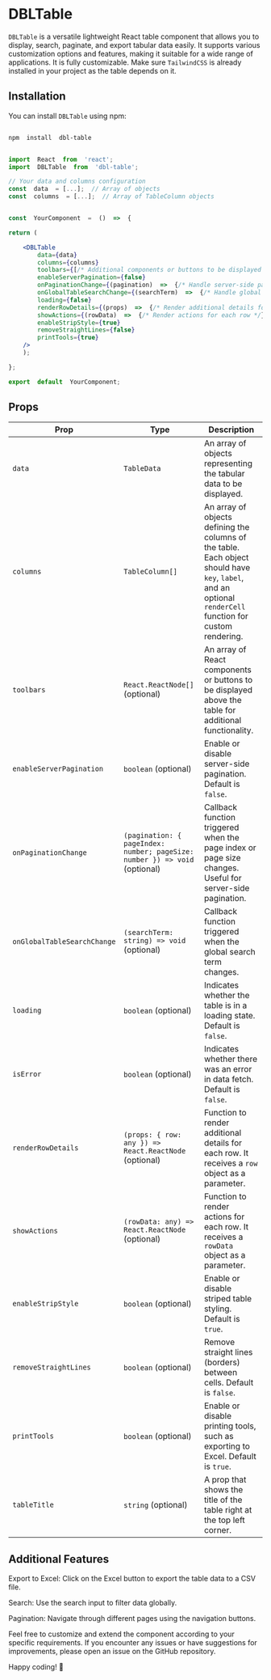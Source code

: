 
# DBLTable

  

`DBLTable` is a versatile lightweight React table component that allows you to display, search, paginate, and export tabular data easily. It supports various customization options and features, making it suitable for a wide range of applications. It is fully customizable. Make sure `TailwindCSS` is already installed in your project as the table depends on it.

  

## Installation

  

You can install `DBLTable` using npm:

  

```bash

npm  install  dbl-table

```


```jsx

import  React  from  'react';
import  DBLTable  from  'dbl-table';

// Your data and columns configuration
const  data  = [...];  // Array of objects
const  columns  = [...];  // Array of TableColumn objects


const  YourComponent  =  ()  =>  {

return (

    <DBLTable
        data={data}
        columns={columns}
        toolbars={[/* Additional components or buttons to be displayed above the table */]}
        enableServerPagination={false}
        onPaginationChange={(pagination)  =>  {/* Handle server-side pagination */}}
        onGlobalTableSearchChange={(searchTerm)  =>  {/* Handle global table search */}}
        loading={false}
        renderRowDetails={(props)  =>  {/* Render additional details for each row */}}
        showActions={(rowData)  =>  {/* Render actions for each row */}}
        enableStripStyle={true}
        removeStraightLines={false}
        printTools={true}
    />
    );

};

export  default  YourComponent;

```



## Props



| Prop                        | Type                                                  | Description                                                                                                                                                 |
| --------------------------- | ----------------------------------------------------- | ----------------------------------------------------------------------------------------------------------------------------------------------------------- |
| `data`                      | `TableData`                                           | An array of objects representing the tabular data to be displayed.                                                                                          |
| `columns`                   | `TableColumn[]`                                       | An array of objects defining the columns of the table. Each object should have `key`, `label`, and an optional `renderCell` function for custom rendering. |
| `toolbars`                  | `React.ReactNode[]` (optional)                        | An array of React components or buttons to be displayed above the table for additional functionality.                                                     |
| `enableServerPagination`    | `boolean` (optional)                                  | Enable or disable server-side pagination. Default is `false`.                                                                                                |
| `onPaginationChange`        | `(pagination: { pageIndex: number; pageSize: number }) => void` (optional) | Callback function triggered when the page index or page size changes. Useful for server-side pagination.                                                   |
| `onGlobalTableSearchChange` | `(searchTerm: string) => void` (optional)              | Callback function triggered when the global search term changes.                                                                                             |
| `loading`                   | `boolean` (optional)                                  | Indicates whether the table is in a loading state. Default is `false`.                                                                                        |
| `isError`                   | `boolean` (optional)                                  | Indicates whether there was an error in data fetch. Default is `false`.                                                                                        |
| `renderRowDetails`          | `(props: { row: any }) => React.ReactNode` (optional)  | Function to render additional details for each row. It receives a `row` object as a parameter.                                                              |
| `showActions`               | `(rowData: any) => React.ReactNode` (optional)        | Function to render actions for each row. It receives a `rowData` object as a parameter.                                                                     |
| `enableStripStyle`          | `boolean` (optional)                                  | Enable or disable striped table styling. Default is `true`.                                                                                                  |
| `removeStraightLines`       | `boolean` (optional)                                  | Remove straight lines (borders) between cells. Default is `false`.                                                                                           |
| `printTools`                | `boolean` (optional)                                  | Enable or disable printing tools, such as exporting to Excel. Default is `true`.                                                                             |
| `tableTitle`                | `string` (optional)                                  | A prop that shows the title of the table right at the top left corner.                                                                             |

  

## Additional Features

Export to Excel: Click on the Excel button to export the table data to a CSV file.

Search: Use the search input to filter data globally.

Pagination: Navigate through different pages using the navigation buttons.

Feel free to customize and extend the component according to your specific requirements. If you encounter any issues or have suggestions for improvements, please open an issue on the GitHub repository.

  

Happy coding! 🚀